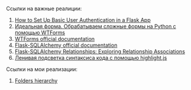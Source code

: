 Ссылки на важные реалиции:

1. [How to Set Up Basic User Authentication in a Flask App](https://www.freecodecamp.org/news/how-to-setup-user-authentication-in-flask/) 
2. [Идеальная форма. Обрабатываем сложные формы на Python с помощью WTForms ](https://xakep.ru/2018/09/24/wtforms/)
3. [WTForms official documentation](https://wtforms.readthedocs.io/en/3.1.x/)
4. [Flask-SQLAlchemy official documentation](https://flask-sqlalchemy.palletsprojects.com/en/3.1.x/)
5. [Flask-SQLAlchemy Relationships: Exploring Relationship Associations](https://dev.to/freddiemazzilli/flask-sqlalchemy-relationships-exploring-relationship-associations-igo)
6. [Ленивая подсветка синтаксиса кода с помощью highlight.js](https://itchief.ru/javascript/code-highlighting)

Ссылки на мои реализации:

1. [Folders hierarchy](https://codepen.io/Camilla-Titova/pen/MWxxLyE) 
